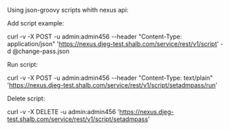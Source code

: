 Using json-groovy scripts whith nexus api:

Add script example:

curl -v -X POST -u admin:admin456 --header "Content-Type: application/json" 'https://nexus.djeg-test.shalb.com/service/rest/v1/script' -d @change-pass.json

Run script:

curl -v -X POST -u admin:admin456 --header "Content-Type: text/plain" 'https://nexus.djeg-test.shalb.com/service/rest/v1/script/setadmpass/run'

Delete script:

curl -v -X DELETE -u admin:admin456 'https://nexus.djeg-test.shalb.com/service/rest/v1/script/setadmpass'

